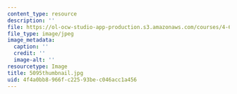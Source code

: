 ```yaml
---
content_type: resource
description: ''
file: https://ol-ocw-studio-app-production.s3.amazonaws.com/courses/4-614-religious-architecture-and-islamic-cultures-fall-2002/4f4a0bb8966fc22593bec046acc1a456_5095thumbnail.jpg
file_type: image/jpeg
image_metadata:
  caption: ''
  credit: ''
  image-alt: ''
resourcetype: Image
title: 5095thumbnail.jpg
uid: 4f4a0bb8-966f-c225-93be-c046acc1a456
---
```

